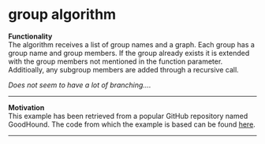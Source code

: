 # group algorithm
**Functionality** \
The algorithm receives a list of group names and a graph. Each group has a group name and group members. If the group already exists it is extended with the group members not mentioned in the function parameter. Additioally, any subgroup members are added through a recursive call.

_Does not seem to have a lot of branching...._

****


**Motivation** \
This example has been retrieved from a popular GitHub repository named GoodHound. 
The code from which the example is based can be found [here](https://github.com/idnahacks/GoodHound/blob/main/goodhound/paths.py).
****
